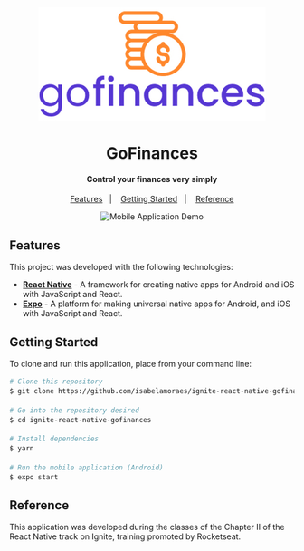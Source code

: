 <h1 align="center">
  <br>
    <img src="https://github.com/isabelamoraes/ignite-react-native-gofinances/blob/main/demo/logo.jpg?raw=true" alt="gofinances">
  <br>
  <br>
  GoFinances
</h1>

<h4 align="center">
  Control your finances very simply 
</h4>

<p align="center">
  <a href="#features">Features</a>&nbsp;&nbsp;&nbsp;|&nbsp;&nbsp;&nbsp;
  <a href="#getting-started">Getting Started</a>&nbsp;&nbsp;&nbsp;|&nbsp;&nbsp;&nbsp;
  <a href="#reference">Reference</a>
</p>

<p align="center">
  <img alt="Mobile Application Demo" src="https://github.com/isabelamoraes/ignite-react-native-gofinances/blob/main/demo/gofinances.gif?raw=true" width="60%">
</p>

## Features

This project was developed with the following technologies:

-  **[React Native](https://reactnative.dev/)** - A framework for creating native apps for Android and iOS with JavaScript and React.
-  **[Expo](https://reactnative.dev/)** - A platform for making universal native apps for Android, and iOS with JavaScript and React.

## Getting Started

To clone and run this application, place from your command line:

```bash
# Clone this repository
$ git clone https://github.com/isabelamoraes/ignite-react-native-gofinances.git ignite-react-native-gofinances

# Go into the repository desired
$ cd ignite-react-native-gofinances

# Install dependencies
$ yarn

# Run the mobile application (Android)
$ expo start

```

## Reference

This application was developed during the classes of the Chapter II of the React Native track on Ignite, training promoted by Rocketseat.

